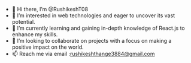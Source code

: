 - 👋 Hi there, I’m @RushikeshT08
- 👀 I’m interested in web technologies and eager to uncover its vast potential. 
- 🌱 I’m currently learning and gaining in-depth knowledge of React.js to enhance my skills.
- 💞️ I’m looking to collaborate on projects with a focus on making a positive impact on the world.
- 📫 Reach me via email :rushikeshthange3884@gmail.com

<!---
RushikeshT08/RushikeshT08 is a ✨ special ✨ repository because its `README.md` (this file) appears on your GitHub profile.
You can click the Preview link to take a look at your changes.
--->
